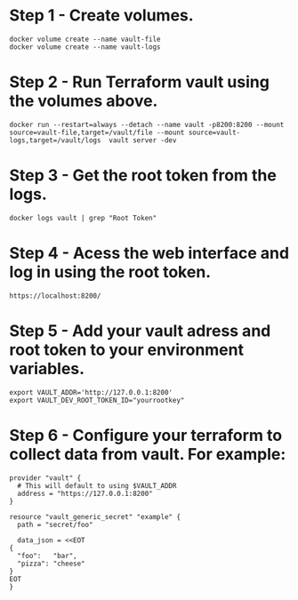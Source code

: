 # Step 1 - Create volumes.

```
docker volume create --name vault-file
docker volume create --name vault-logs
```

# Step 2 - Run Terraform vault using the volumes above.

```
docker run --restart=always --detach --name vault -p8200:8200 --mount source=vault-file,target=/vault/file --mount source=vault-logs,target=/vault/logs  vault server -dev
```

# Step 3 - Get the root token from the logs.

```
docker logs vault | grep "Root Token"
```
# Step 4 - Acess the web interface and log in using the root token.

```
https://localhost:8200/
```

# Step 5 - Add your vault adress and root token to your environment variables.

```
export VAULT_ADDR='http://127.0.0.1:8200'
export VAULT_DEV_ROOT_TOKEN_ID="yourrootkey"
```
# Step 6 - Configure your terraform to collect data from vault. For example:

```
provider "vault" {
  # This will default to using $VAULT_ADDR
  address = "https://127.0.0.1:8200"
}

resource "vault_generic_secret" "example" {
  path = "secret/foo"

  data_json = <<EOT
{
  "foo":   "bar",
  "pizza": "cheese"
}
EOT
}
```

